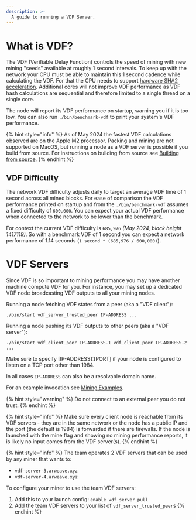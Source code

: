 ```yaml
---
description: >-
  A guide to running a VDF Server.
---
```


# What is VDF?

The VDF (Verifiable Delay Function) controls the speed of mining with new mining "seeds" available at roughly 1 second intervals. To keep up with the network your CPU must be able to maintain this 1 second cadence while calculating the VDF. For that the CPU needs to support [hardware SHA2 acceleration](https://en.wikipedia.org/wiki/Intel_SHA_extensions). Additional cores will not improve VDF performance as VDF hash calculations are sequential and therefore limited to a single thread on a single core.

The node will report its VDF performance on startup, warning you if it is too low. You can also run `./bin/benchmark-vdf` to print your system's VDF performance.

{% hint style="info" %}
As of May 2024 the fastest VDF calculations observed are on the Apple M2 processor. Packing and mining are not supported on MacOS, but running a node as a VDF server is possible if you build from source. For instructions on building from source see [Building from source](https://github.com/ArweaveTeam/arweave#building-from-source).
{% endhint %}

## VDF Difficulty

The network VDF difficulty adjusts daily to target an average VDF time of 1 second across all mined blocks. For ease of comparison the VDF performance printed on startup and from the `./bin/benchmark-vdf` assumes a fixed difficulty of `600,000`. You can expect your actual VDF performance when connected to the network to be lower than the benchmark.

For context the current VDF difficulty is `685,976` _(May 2024, block height 1417119)_. So with a benchmark VDF of 1 second you can expect a network performance of 1.14 seconds (`1 second * (685,976 / 600,000)`).

# VDF Servers

Since VDF is so important to mining performance you may have another machine compute VDF for you. For instance, you may set up a dedicated VDF node broadcasting VDF outputs to all your mining nodes.

Running a node fetching VDF states from a peer (aka a "VDF client"):

```
./bin/start vdf_server_trusted_peer IP-ADDRESS ...
```

Running a node pushing its VDF outputs to other peers (aka a "VDF server"):

```
./bin/start vdf_client_peer IP-ADDRESS-1 vdf_client_peer IP-ADDRESS-2 ...
```

Make sure to specify \[IP-ADDRESS]:\[PORT] if your node is configured to listen on a TCP port other than 1984.

In all cases `IP-ADDRESS` can also be a resolvable domain name.

For an example invocation see [Mining Examples](https://docs.arweave.org/developers/mining/examples#running-a-vdf-server).

{% hint style="warning" %}
Do not connect to an external peer you do not trust.&#x20;
{% endhint %}

{% hint style="info" %}
Make sure every client node is reachable from its VDF servers - they are in the same network or the node has a public IP and the port (the default is 1984) is forwarded if there are firewalls. If the node is launched with the mine flag and showing no mining performance reports, it is likely no input comes from the VDF server(s).
{% endhint %}

{% hint style="info" %}
The team operates 2 VDF servers that can be used by any miner that wants to:
- `vdf-server-3.arweave.xyz`
- `vdf-server-4.arweave.xyz`

To configure your miner to use the team VDF servers:
1. Add this to your launch config: `enable vdf_server_pull`
2. Add the team VDF servers to your list of `vdf_server_trusted_peer`s
{% endhint %}